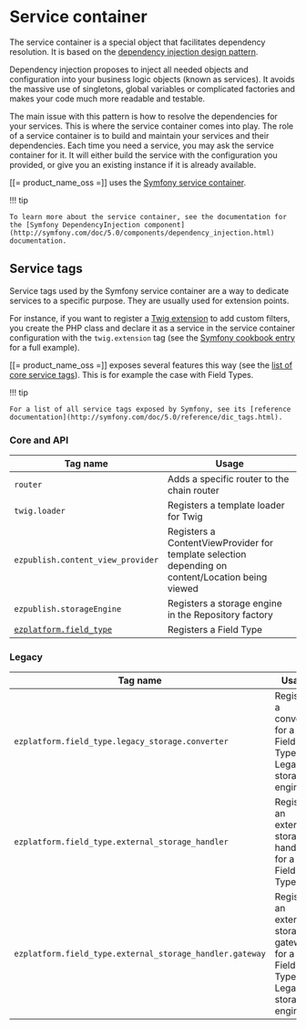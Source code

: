 # Service container

The service container is a special object that facilitates dependency resolution.
It is based on the [dependency injection design pattern](http://en.wikipedia.org/wiki/Dependency_injection).

Dependency injection proposes to inject all needed objects and configuration into your business logic objects (known as services).
It avoids the massive use of singletons, global variables or complicated factories and makes your code much more readable and testable.

The main issue with this pattern is how to resolve the dependencies for your services.
This is where the service container comes into play. The role of a service container is to build and maintain your services and their dependencies.
Each time you need a service, you may ask the service container for it.
It will either build the service with the configuration you provided, or give you an existing instance if it is already available.

[[= product_name_oss =]] uses the [Symfony service container](http://symfony.com/doc/5.0/service_container.html).

!!! tip

    To learn more about the service container, see the documentation for the [Symfony DependencyInjection component](http://symfony.com/doc/5.0/components/dependency_injection.html) documentation.

## Service tags

Service tags used by the Symfony service container are a way to dedicate services to a specific purpose. They are usually used for extension points.

For instance, if you want to register a [Twig extension](http://twig.sensiolabs.org/doc/advanced.html#creating-extensions) to add custom filters,
you create the PHP class and declare it as a service in the service container configuration with the `twig.extension` tag
(see the [Symfony cookbook entry](http://symfony.com/doc/5.0/templating/twig_extension.html) for a full example).

[[= product_name_oss =]] exposes several features this way (see the [list of core service tags](#core-and-api)).
This is for example the case with Field Types.

!!! tip

    For a list of all service tags exposed by Symfony, see its [reference documentation](http://symfony.com/doc/5.0/reference/dic_tags.html).

### Core and API

|Tag name|Usage|
|------|------|
|`router`|Adds a specific router to the chain router|
|`twig.loader`|Registers a template loader for Twig|
|`ezpublish.content_view_provider`|Registers a ContentViewProvider for template selection depending on content/Location being viewed|
|`ezpublish.storageEngine`|Registers a storage engine in the Repository factory|
|[`ezplatform.field_type`](../api/field_type_type_and_value.md#registration)|Registers a Field Type|

### Legacy

|Tag name|Usage|
|------|------|
|`ezplatform.field_type.legacy_storage.converter`|Registers a converter for a Field Type in Legacy storage engine|
|`ezplatform.field_type.external_storage_handler`|Registers an external storage handler for a Field Type|
|`ezplatform.field_type.external_storage_handler.gateway`|Registers an external storage gateway for a Field Type in Legacy storage engine|
